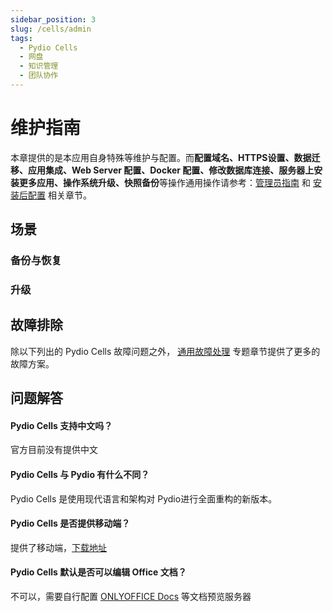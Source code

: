 ```yaml
---
sidebar_position: 3
slug: /cells/admin
tags:
  - Pydio Cells
  - 网盘
  - 知识管理
  - 团队协作
---
```


# 维护指南

本章提供的是本应用自身特殊等维护与配置。而**配置域名、HTTPS设置、数据迁移、应用集成、Web Server 配置、Docker 配置、修改数据库连接、服务器上安装更多应用、操作系统升级、快照备份**等操作通用操作请参考：[管理员指南](../administrator) 和 [安装后配置](../install/setup) 相关章节。

## 场景

### 备份与恢复

### 升级

## 故障排除

除以下列出的 Pydio Cells 故障问题之外， [通用故障处理](../troubleshoot) 专题章节提供了更多的故障方案。 

## 问题解答

#### Pydio Cells 支持中文吗？

官方目前没有提供中文

#### Pydio Cells 与 Pydio 有什么不同？

Pydio Cells 是使用现代语言和架构对 Pydio进行全面重构的新版本。  

#### Pydio Cells 是否提供移动端？

提供了移动端，[下载地址](https://pydio.com/en/download)

#### Pydio Cells 默认是否可以编辑 Office 文档？

不可以，需要自行配置 [ONLYOFFICE Docs](../onlyofficedocs) 等文档预览服务器

